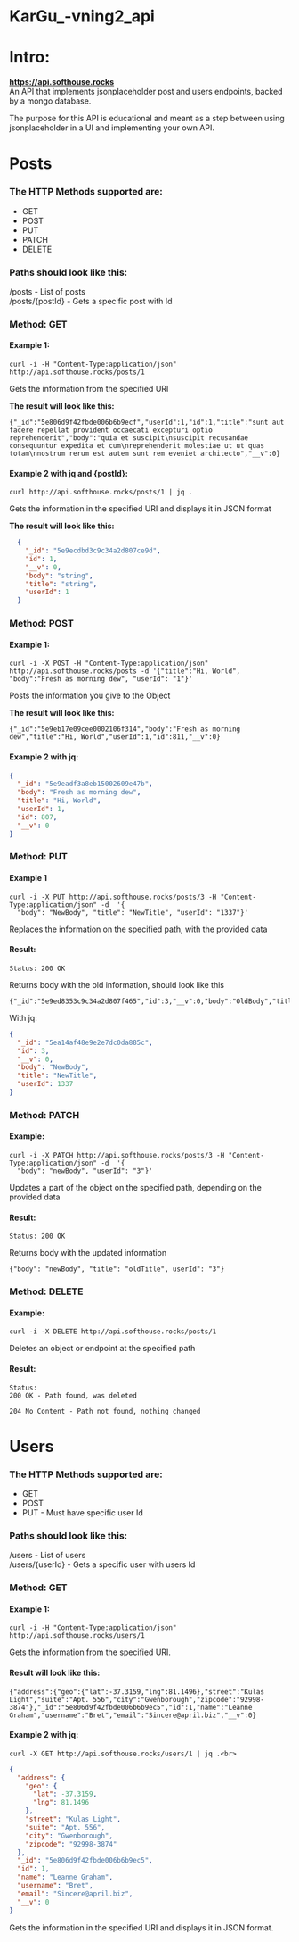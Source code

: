 # KarGu_-vning2_api
# Intro:
**https://api.softhouse.rocks** <br>
An API that implements jsonplaceholder post and users endpoints, backed by a mongo database.

The purpose for this API is educational and meant as a step between using jsonplaceholder in a UI and implementing your own API.

# Posts
### The HTTP Methods supported are:
- GET
- POST
- PUT
- PATCH 
- DELETE

### Paths should look like this:
/posts - List of posts <br>
/posts/{postId} - Gets a specific post with Id

### Method: GET

#### Example 1:
```
curl -i -H "Content-Type:application/json" http://api.softhouse.rocks/posts/1
```

Gets the information from the specified URI

**The result will look like this:**<br>
```
{"_id":"5e806d9f42fbde006b6b9ecf","userId":1,"id":1,"title":"sunt aut facere repellat provident occaecati excepturi optio reprehenderit","body":"quia et suscipit\nsuscipit recusandae consequuntur expedita et cum\nreprehenderit molestiae ut ut quas totam\nnostrum rerum est autem sunt rem eveniet architecto","__v":0}
```

#### Example 2 with jq and {postId}:
```
curl http://api.softhouse.rocks/posts/1 | jq .
```

Gets the information in the specified URI and displays it in JSON format

**The result will look like this:**<br>
```json
  {
    "_id": "5e9ecdbd3c9c34a2d807ce9d",
    "id": 1,
    "__v": 0,
    "body": "string",
    "title": "string",
    "userId": 1
  }
```

### Method: POST
#### Example 1:
```
curl -i -X POST -H "Content-Type:application/json" http://api.softhouse.rocks/posts -d '{"title":"Hi, World", "body":"Fresh as morning dew", "userId": "1"}' 
```

Posts the information you give to the Object

**The result will look like this:**<br>
```
{"_id":"5e9eb17e09cee0002106f314","body":"Fresh as morning dew","title":"Hi, World","userId":1,"id":811,"__v":0}
```

#### Example 2 with jq:
```json
{
  "_id": "5e9eadf3a8eb15002609e47b",
  "body": "Fresh as morning dew",
  "title": "Hi, World",
  "userId": 1,
  "id": 807,
  "__v": 0
}
```

### Method: PUT
#### Example 1<br>
```
curl -i -X PUT http://api.softhouse.rocks/posts/3 -H "Content-Type:application/json" -d  '{
  "body": "NewBody", "title": "NewTitle", "userId": "1337"}'
```

  Replaces the information on the specified path, with the provided data

#### Result:
```
Status: 200 OK
```
Returns body with the old information, should look like this
```
{"_id":"5e9ed8353c9c34a2d807f465","id":3,"__v":0,"body":"OldBody","title":"OldTitle","userId":13}
```

With jq:
```json
{
  "_id": "5ea14af48e9e2e7dc0da885c",
  "id": 3,
  "__v": 0,
  "body": "NewBody",
  "title": "NewTitle",
  "userId": 1337
}
```


### Method: PATCH
#### Example: <br>
```
curl -i -X PATCH http://api.softhouse.rocks/posts/3 -H "Content-Type:application/json" -d  '{
  "body": "newBody", "userId": "3"}'
```
  Updates a part of the object on the specified path, depending on the provided data

#### Result:
```
Status: 200 OK
```
Returns body with the updated information

```
{"body": "newBody", "title": "oldTitle", userId": "3"}
```

### Method: DELETE

#### Example:
```
curl -i -X DELETE http://api.softhouse.rocks/posts/1
```

Deletes an object or endpoint at the specified path

#### Result:
```
Status: 
200 OK - Path found, was deleted

204 No Content - Path not found, nothing changed
```

# Users
### The HTTP Methods supported are:
- GET
- POST
- PUT - Must have specific user Id

### Paths should look like this:
/users - List of users <br>
/users/{userId} - Gets a specific user with users Id


### Method: GET 
#### Example 1:
```
curl -i -H "Content-Type:application/json" http://api.softhouse.rocks/users/1
```
Gets the information from the specified URI.

#### Result will look like this:<br>
```
{"address":{"geo":{"lat":-37.3159,"lng":81.1496},"street":"Kulas Light","suite":"Apt. 556","city":"Gwenborough","zipcode":"92998-3874"},"_id":"5e806d9f42fbde006b6b9ec5","id":1,"name":"Leanne Graham","username":"Bret","email":"Sincere@april.biz","__v":0}
```

#### Example 2 with jq:
```
curl -X GET http://api.softhouse.rocks/users/1 | jq .<br>
```

```json
{
  "address": {
    "geo": {
      "lat": -37.3159,
      "lng": 81.1496
    },
    "street": "Kulas Light",
    "suite": "Apt. 556",
    "city": "Gwenborough",
    "zipcode": "92998-3874"
  },
  "_id": "5e806d9f42fbde006b6b9ec5",
  "id": 1,
  "name": "Leanne Graham",
  "username": "Bret",
  "email": "Sincere@april.biz",
  "__v": 0
}
```
Gets the information in the specified URI and displays it in JSON format.

